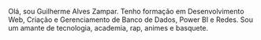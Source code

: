 Olá, sou Guilherme Alves Zampar. Tenho formação em Desenvolvimento Web, Criação e Gerenciamento de Banco de Dados, Power BI e Redes. Sou um amante de tecnologia, academia, rap, animes e basquete.
